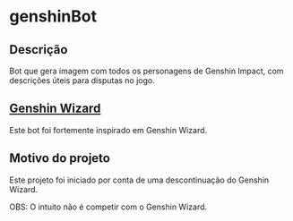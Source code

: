 # genshinBot

## Descrição

Bot que gera imagem com todos os personagens de Genshin Impact, com descrições úteis para disputas no jogo.

## [Genshin Wizard](https://genshinwizard.com/)

Este bot foi fortemente inspirado em Genshin Wizard.

## Motivo do projeto

Este projeto foi iniciado por conta de uma descontinuação do Genshin Wizard.

OBS: O intuito não é competir com o Genshin Wizard.
